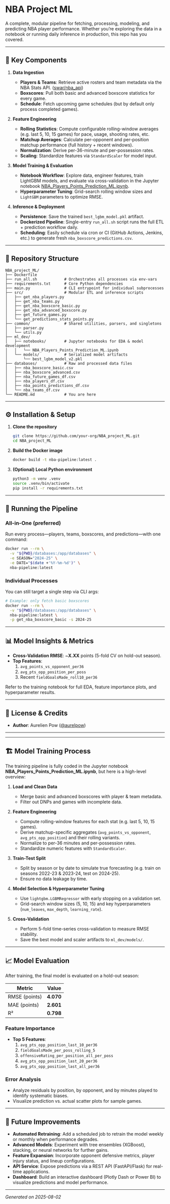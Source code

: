 # NBA Project ML

A complete, modular pipeline for fetching, processing, modeling, and predicting NBA player performance. Whether you’re exploring the data in a notebook or running daily inference in production, this repo has you covered.

---

## 🚀 Key Components

1. **Data Ingestion**

   - **Players & Teams**: Retrieve active rosters and team metadata via the NBA Stats API. ([swar/nba_api](https://github.com/swar/nba_api.git))
   - **Boxscores**: Pull both basic and advanced boxscore statistics for every game.
   - **Schedule**: Fetch upcoming game schedules (but by default only process completed games).

2. **Feature Engineering**

   - **Rolling Statistics**: Compute configurable rolling-window averages (e.g. last 5, 10, 15 games) for pace, usage, shooting rates, etc.
   - **Matchup Averages**: Calculate per-opponent and per-position matchup performance (full history + recent windows).
   - **Normalization**: Derive per-36-minute and per-possession rates.
   - **Scaling**: Standardize features via `StandardScaler` for model input.

3. **Model Training & Evaluation**

   - **Notebook Workflow**: Explore data, engineer features, train LightGBM models, and evaluate via cross-validation in the Jupyter notebook [NBA\_Players\_Points\_Prediction\_ML.ipynb](ml_dev/notebooks/NBA_Players_Points_Prediction_ML.ipynb).
   - **Hyperparameter Tuning**: Grid-search rolling window sizes and `LightGBM` parameters to optimize RMSE.

4. **Inference & Deployment**

   - **Persistence**: Save the trained `best_lgbm_model.pkl` artifact.
   - **Dockerized Pipeline**: Single-entry `run_all.sh` script runs the full ETL + prediction workflow daily.
   - **Scheduling**: Easily schedule via cron or CI (GitHub Actions, Jenkins, etc.) to generate fresh `nba_boxscore_predictions.csv`.

---

## 📁 Repository Structure

```
NBA_project_ML/
├── Dockerfile
├── run_all.sh            # Orchestrates all processes via env-vars
├── requirements.txt      # Core Python dependencies
├── main.py               # CLI entrypoint for individual subprocesses
├── src/                  # Modular ETL and inference scripts
│   ├── get_nba_players.py
│   ├── get_nba_teams.py
│   ├── get_nba_boxscore_basic.py
│   ├── get_nba_advanced_boxscore.py
│   ├── get_future_games.py
│   └── get_predictions_stats_points.py
├── common/               # Shared utilities, parsers, and singletons
│   ├── parser.py
│   └── utils.py
├── ml_dev/
│   ├── notebooks/        # Jupyter notebooks for EDA & model development
│   │   └── NBA_Players_Points_Prediction_ML.ipynb
│   └── models/           # Serialized model artifacts
│       └── best_lgbm_model_v2.pkl
├── databases/            # Raw and processed data files
│   ├── nba_boxscore_basic.csv
│   ├── nba_boxscore_advanced.csv
│   ├── nba_future_games_df.csv
│   ├── nba_players_df.csv
│   ├── nba_points_predictions_df.csv
│   └── nba_teams_df.csv
└── README.md             # You are here
```

---

## ⚙️ Installation & Setup

1. **Clone the repository**

   ```bash
   git clone https://github.com/your-org/NBA_project_ML.git
   cd NBA_project_ML
   ```

2. **Build the Docker image**

   ```bash
   docker build -t nba-pipeline:latest .
   ```

3. **(Optional) Local Python environment**

   ```bash
   python3 -m venv .venv
   source .venv/bin/activate
   pip install -r requirements.txt
   ```

---

## 🔄 Running the Pipeline

### All-in-One (preferred)

Run every process—players, teams, boxscores, and predictions—with one command:

```bash
docker run --rm \
  -v "${PWD}/databases:/app/databases" \
  -e SEASON="2024-25" \
  -e DATE="$(date +'%Y-%m-%d')" \
  nba-pipeline:latest
```

### Individual Processes

You can still target a single step via CLI args:

```bash
# Example: only fetch basic boxscores
docker run --rm \
  -v "${PWD}/databases:/app/databases" \
  nba-pipeline:latest \
  -p get_nba_boxscore_basic -s 2024-25
```

---

## 📊 Model Insights & Metrics

- **Cross-Validation RMSE**: \~**X.XX** points (5-fold CV on hold-out season).
- **Top Features**:
  1. `avg_points_vs_opponent_per36`
  2. `avg_pts_opp_position_per_poss`
  3. Recent `fieldGoalsMade_roll10_per36`

Refer to the training notebook for full EDA, feature importance plots, and hyperparameter results.

---

## 📄 License & Credits

- **Author**: Aurelien Pow ([@aurelpow](https://github.com/aurelpow))

---
---

## 🏗️ Model Training Process

The training pipeline is fully coded in the Jupyter notebook **NBA\_Players\_Points\_Prediction\_ML.ipynb**, but here is a high-level overview:

1. **Load and Clean Data**

   - Merge basic and advanced boxscores with player & team metadata.
   - Filter out DNPs and games with incomplete data.

2. **Feature Engineering**

   - Compute rolling-window features for each stat (e.g. last 5, 10, 15 games).
   - Derive matchup-specific aggregates (`avg_points_vs_opponent`, `avg_pts_opp_position`) and their rolling variants.
   - Normalize to per-36 minutes and per-possession rates.
   - Standardize numeric features with `StandardScaler`.

3. **Train-Test Split**

   - Split by season or by date to simulate true forecasting (e.g. train on seasons 2022-23 & 2023-24, test on 2024-25).
   - Ensure no data leakage by time.

4. **Model Selection & Hyperparameter Tuning**

   - Use `lightgbm.LGBMRegressor` with early stopping on a validation set.
   - Grid-search window sizes (5, 10, 15) and key hyperparameters (`num_leaves`, `max_depth`, `learning_rate`).

5. **Cross-Validation**

   - Perform 5-fold time-series cross-validation to measure RMSE stability.
   - Save the best model and scaler artifacts to `ml_dev/models/`.

---

## 📈 Model Evaluation

After training, the final model is evaluated on a hold-out season:

| Metric        | Value     |
| ------------- | --------- |
| RMSE (points) | **4.070**  |
| MAE (points)  | **2.601**  |
| R²            | **0.798** |

### Feature Importance



- **Top 5 Features**:
  1. `avg_pts_opp_position_last_10_per36`
  2. `fieldGoalsMade_per_poss_rolling_5`
  3. `offensiveRating_per_position_all_per_poss`
  4. `avg_pts_opp_position_last_20_per36`
  5. `avg_pts_opp_position_last_all_per36`

### Error Analysis

- Analyze residuals by position, by opponent, and by minutes played to identify systematic biases.
- Visualize prediction vs. actual scatter plots for sample games.

---

## 🚀 Future Improvements

- **Automated Retraining**: Add a scheduled job to retrain the model weekly or monthly when performance degrades.
- **Advanced Models**: Experiment with tree ensembles (XGBoost), stacking, or neural networks for further gains.
- **Feature Expansion**: Incorporate opponent defensive metrics, player injury status, and lineup configurations.
- **API Service**: Expose predictions via a REST API (FastAPI/Flask) for real-time applications.
- **Dashboard**: Build an interactive dashboard (Plotly Dash or Power BI) to visualize predictions and model performance.

---

*Generated on 2025-08-02*